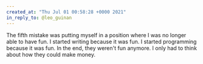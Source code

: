 ```yaml
---
created_at: "Thu Jul 01 00:58:28 +0000 2021"
in_reply_to: @leo_guinan
---
```


The fifth mistake was putting myself in a position where I was no longer able to have fun. I started writing because it was fun. I started programming because it was fun. In the end, they weren't fun anymore. I only had to think about how they could make money.